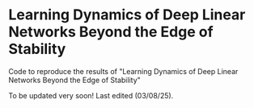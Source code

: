 # Learning Dynamics of Deep Linear Networks Beyond the Edge of Stability
Code to reproduce the results of "Learning Dynamics of Deep Linear Networks Beyond the Edge of Stability"

To be updated very soon! Last edited (03/08/25).
